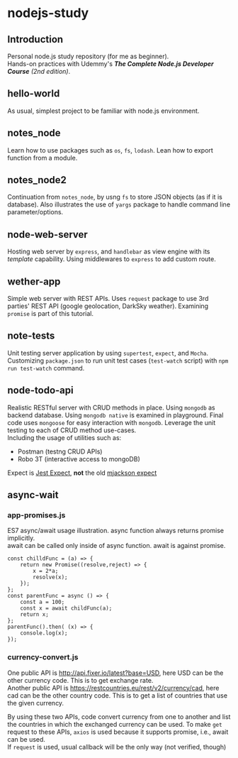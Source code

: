 # nodejs-study

## Introduction
Personal node.js study repository (for me as beginner).  
Hands-on practices with Udemmy's ***The Complete Node.js Developer Course*** *(2nd edition)*. 


## hello-world 
As usual, simplest project to be familiar with node.js environment. 

## notes_node
Learn how to use packages such as `os`, `fs`, `lodash`. 
Lean how to export function from a module.  

## notes_node2
Continuation from `notes_node`, by usng `fs` to store JSON objects (as if it is database).  Also illustrates the use of `yargs` package to handle command line parameter/options.  

## node-web-server
Hosting web server by `express`, and `handlebar` as view engine with its *template* capability. Using middlewares to `express` to add custom route.  

## wether-app
Simple web server with REST APIs. Uses `request` package to use 3rd parties' REST API (google geolocation, DarkSky weather). Examining `promise` is part of this tutorial. 

## note-tests 
Unit testing server application by using `supertest`, `expect`, and `Mocha`.  Customizing `package.json` to run unit test cases (`test-watch` script) with `npm run test-watch` command.  

## node-todo-api
Realistic RESTful server with CRUD methods in place.  Using `mongodb` as backend database. Using `mongodb native` is examined in playground. Final code uses `mongoose` for easy interaction with `mongodb`.  Leverage the unit testing to each of CRUD method use-cases.  
Including the usage of utilities such as: 
- Postman (testng CRUD APIs)
- Robo 3T (interactive access to mongoDB)  

Expect is [Jest Expect](https://facebook.github.io/jest/docs/en/expect.html), **not** the old [mjackson expect](https://github.com/mjackson/expect)

## async-wait
### app-promises.js
ES7 async/await usage illustration. 
async function always returns promise implicitly.  
await can be called only inside of async function. 
await is against promise.  

```
const chilldFunc = (a) => {
    return new Promise((resolve,reject) => {
        x = 2*a;
        resolve(x);
    });
};
const parentFunc = async () => {
    const a = 100;
    const x = await childFunc(a);
    return x;
};  
parentFunc().then( (x) => {
    console.log(x);
});
```
### currency-convert.js
One public API is http://api.fixer.io/latest?base=USD, here USD can be the other currency code. This is to get exchange rate.  
Another public API is https://restcountries.eu/rest/v2/currency/cad, here cad can be the other country code.  This is to get a list of countries that use the given currency. 

By using these two APIs, code convert currency from one to another and list the countries in which the exchanged currency can be used. 
To make `get` request to these APIs, `axios` is used because it supports promise, i.e., await can be used.  
If `request` is used, usual callback will be the only way (not verified, though)






